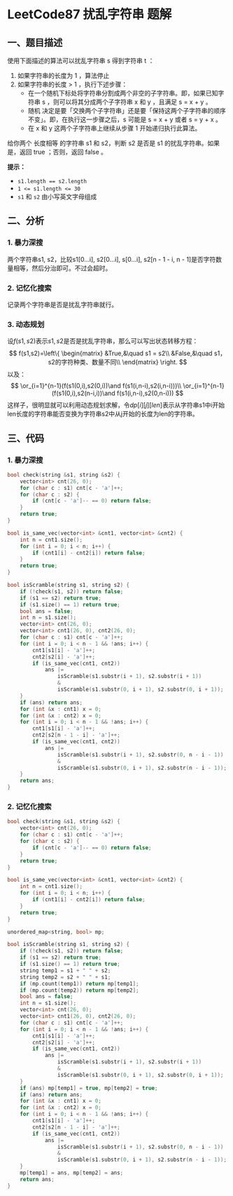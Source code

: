 # LeetCode87 扰乱字符串 题解

## 一、题目描述

使用下面描述的算法可以扰乱字符串 s 得到字符串 t ：

1. 如果字符串的长度为 1 ，算法停止
2. 如果字符串的长度 > 1 ，执行下述步骤：
   + 在一个随机下标处将字符串分割成两个非空的子字符串。即，如果已知字符串 s ，则可以将其分成两个子字符串 x 和 y ，且满足 s = x + y 。
   + 随机 决定是要「交换两个子字符串」还是要「保持这两个子字符串的顺序不变」。即，在执行这一步骤之后，s 可能是 s = x + y 或者 s = y + x 。
   + 在 x 和 y 这两个子字符串上继续从步骤 1 开始递归执行此算法。

给你两个 长度相等 的字符串 s1 和 s2，判断 s2 是否是 s1 的扰乱字符串。如果是，返回 true ；否则，返回 false 。

**提示：**

- `s1.length == s2.length`
- `1 <= s1.length <= 30`
- `s1` 和 `s2` 由小写英文字母组成



## 二、分析

### 1. 暴力深搜

两个字符串s1, s2，比较s1[0...i], s2[0...i], s[0...i], s2[n - 1 - i, n - 1]是否字符数量相等，然后分治即可。不过会超时。



### 2. 记忆化搜索

记录两个字符串是否是扰乱字符串就行。



### 3. 动态规划

设$f(s1,s2)$表示$s1,s2$是否是扰乱字符串，那么可以写出状态转移方程：
$$
f(s1,s2)=\left\{
\begin{matrix}
&True,&\quad s1 = s2\\
&False,&\quad s1，s2的字符种类、数量不同\\
\end{matrix}
\right.
$$
以及：
$$
\or_{i=1}^{n-1}(f(s1(0,i),s2(0,i))\and f(s1(i,n-i),s2(i,n-i)))\\
\or_{i=1}^{n-1}(f(s1(0,i),s2(n-i,i))\and f(s1(i,n-i),s2(0,n-i)))
$$
这样子，很明显就可以利用动态规划求解，令$dp[i][j][len]$表示从字符串s1中i开始len长度的字符串能否变换为字符串s2中从j开始的长度为len的字符串。



## 三、代码

### 1. 暴力深搜

```c++
bool check(string &s1, string &s2) {
    vector<int> cnt(26, 0);
    for (char c : s1) cnt[c - 'a']++;
    for (char c : s2) {
        if (cnt[c - 'a']-- == 0) return false;
    }
    return true;
}

bool is_same_vec(vector<int> &cnt1, vector<int> &cnt2) {
    int n = cnt1.size();
    for (int i = 0; i < n; i++) {
        if (cnt1[i] - cnt2[i]) return false;
    }
    return true;
}

bool isScramble(string s1, string s2) {
    if (!check(s1, s2)) return false;
    if (s1 == s2) return true;
    if (s1.size() == 1) return true;
    bool ans = false;
    int n = s1.size();
    vector<int> cnt(26, 0);
    vector<int> cnt1(26, 0), cnt2(26, 0);
    for (char c : s1) cnt[c - 'a']++;
    for (int i = 0; i < n - 1 && !ans; i++) {
        cnt1[s1[i] - 'a']++;
        cnt2[s2[i] - 'a']++;
        if (is_same_vec(cnt1, cnt2)) 
            ans |= 
                isScramble(s1.substr(i + 1), s2.substr(i + 1))
                &
                isScramble(s1.substr(0, i + 1), s2.substr(0, i + 1));
    }
    if (ans) return ans;
    for (int &x : cnt1) x = 0;
    for (int &x : cnt2) x = 0;
    for (int i = 0; i < n - 1 && !ans; i++) {
        cnt1[s1[i] - 'a']++;
        cnt2[s2[n - 1 - i] - 'a']++;
        if (is_same_vec(cnt1, cnt2)) 
            ans |= 
                isScramble(s1.substr(i + 1), s2.substr(0, n - i - 1)) 
                & 
                isScramble(s1.substr(0, i + 1), s2.substr(n - i - 1));
    }
    return ans;
}
```



### 2. 记忆化搜索

```c++
bool check(string &s1, string &s2) {
    vector<int> cnt(26, 0);
    for (char c : s1) cnt[c - 'a']++;
    for (char c : s2) {
        if (cnt[c - 'a']-- == 0) return false;
    }
    return true;
}

bool is_same_vec(vector<int> &cnt1, vector<int> &cnt2) {
    int n = cnt1.size();
    for (int i = 0; i < n; i++) {
        if (cnt1[i] - cnt2[i]) return false;
    }
    return true;
}

unordered_map<string, bool> mp;

bool isScramble(string s1, string s2) {
    if (!check(s1, s2)) return false;
    if (s1 == s2) return true;
    if (s1.size() == 1) return true;
    string temp1 = s1 + " " + s2;
    string temp2 = s2 + " " + s1;
    if (mp.count(temp1)) return mp[temp1];
    if (mp.count(temp2)) return mp[temp2];
    bool ans = false;
    int n = s1.size();
    vector<int> cnt(26, 0);
    vector<int> cnt1(26, 0), cnt2(26, 0);
    for (char c : s1) cnt[c - 'a']++;
    for (int i = 0; i < n - 1 && !ans; i++) {
        cnt1[s1[i] - 'a']++;
        cnt2[s2[i] - 'a']++;
        if (is_same_vec(cnt1, cnt2))
            ans |=
                isScramble(s1.substr(i + 1), s2.substr(i + 1))
                &
                isScramble(s1.substr(0, i + 1), s2.substr(0, i + 1));
    }
    if (ans) mp[temp1] = true, mp[temp2] = true;
    if (ans) return ans;
    for (int &x : cnt1) x = 0;
    for (int &x : cnt2) x = 0;
    for (int i = 0; i < n - 1 && !ans; i++) {
        cnt1[s1[i] - 'a']++;
        cnt2[s2[n - 1 - i] - 'a']++;
        if (is_same_vec(cnt1, cnt2))
            ans |=
                isScramble(s1.substr(i + 1), s2.substr(0, n - i - 1))
                &
                isScramble(s1.substr(0, i + 1), s2.substr(n - i - 1));
    }
    mp[temp1] = ans, mp[temp2] = ans;
    return ans;
}
```

